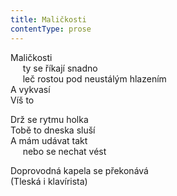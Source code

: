 ```yaml
---
title: Maličkosti
contentType: prose
---
```


<section>

Maličkosti  
     ty se říkají snadno  
     leč rostou pod neustálým hlazením  
A vykvasí  
Víš to

Drž se rytmu holka  
Tobě to dneska sluší  
A mám udávat takt  
     nebo se nechat vést

</section>

<section>

Doprovodná kapela se překonává  
(Tleská i klavírista)

</section>
